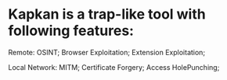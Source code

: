 # Kapkan is a trap-like tool with following features:

Remote:
OSINT;
Browser Exploitation;
Extension Exploitation;

Local Network:
MITM;
Certificate Forgery;
Access HolePunching;
